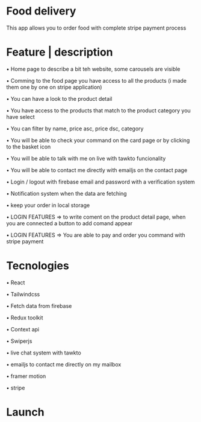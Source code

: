 # Food delivery

This app allows you to order food with complete stripe payment process

# Feature | description

• Home page to describe a bit teh website, some carousels are visible

• Comming to the food page you have access to all the products (i made them one by one on stripe application)

• You can have a look to the product detail

• You have access to the products that match to the product category you have select

• You can filter by name, price asc, price dsc, category

• You will be able to check your command on the card page or by clicking to the basket icon

• You will be able to talk with me on live with tawkto funcionality

• You will be able to contact me directly with emailjs on the contact page

• Login / logout with firebase email and password with a verification system

• Notification system when the data are fetching

• keep your order in local storage

• LOGIN FEATURES => to write coment on the product detail page, when you are connected a button to add comand appear

• LOGIN FEATURES => You are able to pay and order you command with stripe payment

# Tecnologies

• React

• Tailwindcss

• Fetch data from firebase

• Redux toolkit

• Context api

• Swiperjs

• live chat system with tawkto

• emailjs to contact me directly on my mailbox

• framer motion

• stripe


# Launch